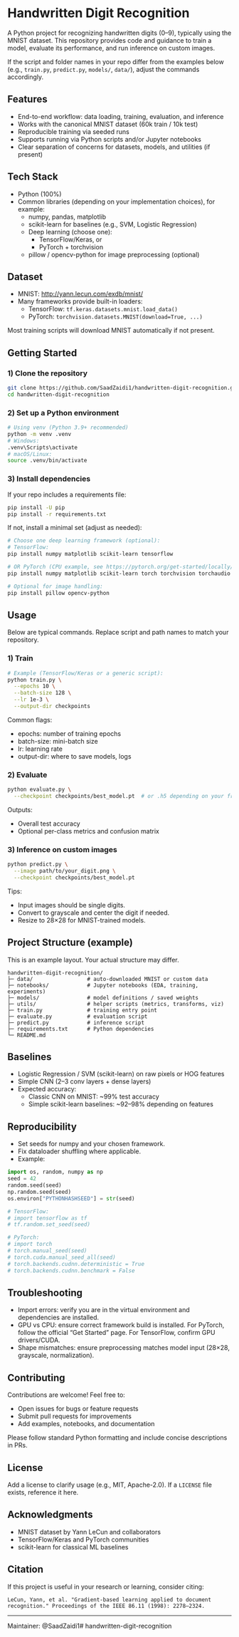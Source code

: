 # Handwritten Digit Recognition

A Python project for recognizing handwritten digits (0–9), typically using the MNIST dataset. This repository provides code and guidance to train a model, evaluate its performance, and run inference on custom images.

If the script and folder names in your repo differ from the examples below (e.g., `train.py`, `predict.py`, `models/`, `data/`), adjust the commands accordingly.

## Features

- End-to-end workflow: data loading, training, evaluation, and inference
- Works with the canonical MNIST dataset (60k train / 10k test)
- Reproducible training via seeded runs
- Supports running via Python scripts and/or Jupyter notebooks
- Clear separation of concerns for datasets, models, and utilities (if present)

## Tech Stack

- Python (100%)
- Common libraries (depending on your implementation choices), for example:
  - numpy, pandas, matplotlib
  - scikit-learn for baselines (e.g., SVM, Logistic Regression)
  - Deep learning (choose one):
    - TensorFlow/Keras, or
    - PyTorch + torchvision
  - pillow / opencv-python for image preprocessing (optional)

## Dataset

- MNIST: http://yann.lecun.com/exdb/mnist/
- Many frameworks provide built-in loaders:
  - TensorFlow: `tf.keras.datasets.mnist.load_data()`
  - PyTorch: `torchvision.datasets.MNIST(download=True, ...)`

Most training scripts will download MNIST automatically if not present.

## Getting Started

### 1) Clone the repository

```bash
git clone https://github.com/SaadZaidi1/handwritten-digit-recognition.git
cd handwritten-digit-recognition
```

### 2) Set up a Python environment

```bash
# Using venv (Python 3.9+ recommended)
python -m venv .venv
# Windows:
.venv\Scripts\activate
# macOS/Linux:
source .venv/bin/activate
```

### 3) Install dependencies

If your repo includes a requirements file:

```bash
pip install -U pip
pip install -r requirements.txt
```

If not, install a minimal set (adjust as needed):

```bash
# Choose one deep learning framework (optional):
# TensorFlow:
pip install numpy matplotlib scikit-learn tensorflow

# OR PyTorch (CPU example, see https://pytorch.org/get-started/locally/ for your platform):
pip install numpy matplotlib scikit-learn torch torchvision torchaudio --index-url https://download.pytorch.org/whl/cpu

# Optional for image handling:
pip install pillow opencv-python
```

## Usage

Below are typical commands. Replace script and path names to match your repository.

### 1) Train

```bash
# Example (TensorFlow/Keras or a generic script):
python train.py \
  --epochs 10 \
  --batch-size 128 \
  --lr 1e-3 \
  --output-dir checkpoints
```

Common flags:
- epochs: number of training epochs
- batch-size: mini-batch size
- lr: learning rate
- output-dir: where to save models, logs

### 2) Evaluate

```bash
python evaluate.py \
  --checkpoint checkpoints/best_model.pt  # or .h5 depending on your framework
```

Outputs:
- Overall test accuracy
- Optional per-class metrics and confusion matrix

### 3) Inference on custom images

```bash
python predict.py \
  --image path/to/your_digit.png \
  --checkpoint checkpoints/best_model.pt
```

Tips:
- Input images should be single digits.
- Convert to grayscale and center the digit if needed.
- Resize to 28×28 for MNIST-trained models.

## Project Structure (example)

This is an example layout. Your actual structure may differ.

```
handwritten-digit-recognition/
├─ data/                 # auto-downloaded MNIST or custom data
├─ notebooks/            # Jupyter notebooks (EDA, training, experiments)
├─ models/               # model definitions / saved weights
├─ utils/                # helper scripts (metrics, transforms, viz)
├─ train.py              # training entry point
├─ evaluate.py           # evaluation script
├─ predict.py            # inference script
├─ requirements.txt      # Python dependencies
└─ README.md
```

## Baselines

- Logistic Regression / SVM (scikit-learn) on raw pixels or HOG features
- Simple CNN (2–3 conv layers + dense layers)
- Expected accuracy:
  - Classic CNN on MNIST: ~99% test accuracy
  - Simple scikit-learn baselines: ~92–98% depending on features

## Reproducibility

- Set seeds for numpy and your chosen framework.
- Fix dataloader shuffling where applicable.
- Example:

```python
import os, random, numpy as np
seed = 42
random.seed(seed)
np.random.seed(seed)
os.environ["PYTHONHASHSEED"] = str(seed)

# TensorFlow:
# import tensorflow as tf
# tf.random.set_seed(seed)

# PyTorch:
# import torch
# torch.manual_seed(seed)
# torch.cuda.manual_seed_all(seed)
# torch.backends.cudnn.deterministic = True
# torch.backends.cudnn.benchmark = False
```

## Troubleshooting

- Import errors: verify you are in the virtual environment and dependencies are installed.
- GPU vs CPU: ensure correct framework build is installed. For PyTorch, follow the official “Get Started” page. For TensorFlow, confirm GPU drivers/CUDA.
- Shape mismatches: ensure preprocessing matches model input (28×28, grayscale, normalization).

## Contributing

Contributions are welcome! Feel free to:
- Open issues for bugs or feature requests
- Submit pull requests for improvements
- Add examples, notebooks, and documentation

Please follow standard Python formatting and include concise descriptions in PRs.

## License

Add a license to clarify usage (e.g., MIT, Apache-2.0). If a `LICENSE` file exists, reference it here.

## Acknowledgments

- MNIST dataset by Yann LeCun and collaborators
- TensorFlow/Keras and PyTorch communities
- scikit-learn for classical ML baselines

## Citation

If this project is useful in your research or learning, consider citing:

```
LeCun, Yann, et al. "Gradient-based learning applied to document recognition." Proceedings of the IEEE 86.11 (1998): 2278–2324.
```

---

Maintainer: @SaadZaidi1# handwritten-digit-recognition
